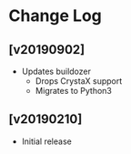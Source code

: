 # Change Log

## [v20190902]

  - Updates buildozer
    - Drops CrystaX support
    - Migrates to Python3


## [v20190210]

  - Initial release
